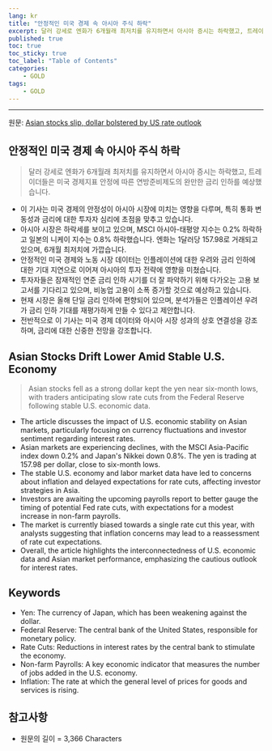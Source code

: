 ```yaml
---
lang: kr
title: "안정적인 미국 경제 속 아시아 주식 하락"
excerpt: 달러 강세로 엔화가 6개월래 최저치를 유지하면서 아시아 증시는 하락했고, 트레이더들은 미국 경제지표 안정에 따른 연방준비제도의 완만한 금리 인하를 예상했습니다.
published: true
toc: true
toc_sticky: true
toc_label: "Table of Contents"
categories:
    - GOLD
tags:
    - GOLD
---
```


---

  원문: [Asian stocks slip, dollar bolstered by US rate outlook](https://www.investing.com/news/economy-news/asian-stocks-slip-dollar-bolstered-by-us-rate-outlook-3801776)

## 안정적인 미국 경제 속 아시아 주식 하락

> 달러 강세로 엔화가 6개월래 최저치를 유지하면서 아시아 증시는 하락했고, 트레이더들은 미국 경제지표 안정에 따른 연방준비제도의 완만한 금리 인하를 예상했습니다.


- 이 기사는 미국 경제의 안정성이 아시아 시장에 미치는 영향을 다루며, 특히 통화 변동성과 금리에 대한 투자자 심리에 초점을 맞추고 있습니다.
- 아시아 시장은 하락세를 보이고 있으며, MSCI 아시아-태평양 지수는 0.2% 하락하고 일본의 니케이 지수는 0.8% 하락했습니다. 엔화는 1달러당 157.98로 거래되고 있으며, 6개월 최저치에 가깝습니다.
- 안정적인 미국 경제와 노동 시장 데이터는 인플레이션에 대한 우려와 금리 인하에 대한 기대 지연으로 이어져 아시아의 투자 전략에 영향을 미쳤습니다.
- 투자자들은 잠재적인 연준 금리 인하 시기를 더 잘 파악하기 위해 다가오는 고용 보고서를 기다리고 있으며, 비농업 고용이 소폭 증가할 것으로 예상하고 있습니다.
- 현재 시장은 올해 단일 금리 인하에 편향되어 있으며, 분석가들은 인플레이션 우려가 금리 인하 기대를 재평가하게 만들 수 있다고 제안합니다.
- 전반적으로 이 기사는 미국 경제 데이터와 아시아 시장 성과의 상호 연결성을 강조하며, 금리에 대한 신중한 전망을 강조합니다.

## Asian Stocks Drift Lower Amid Stable U.S. Economy

> Asian stocks fell as a strong dollar kept the yen near six-month lows, with traders anticipating slow rate cuts from the Federal Reserve following stable U.S. economic data.


- The article discusses the impact of U.S. economic stability on Asian markets, particularly focusing on currency fluctuations and investor sentiment regarding interest rates.
- Asian markets are experiencing declines, with the MSCI Asia-Pacific index down 0.2% and Japan's Nikkei down 0.8%. The yen is trading at 157.98 per dollar, close to six-month lows.
- The stable U.S. economy and labor market data have led to concerns about inflation and delayed expectations for rate cuts, affecting investor strategies in Asia.
- Investors are awaiting the upcoming payrolls report to better gauge the timing of potential Fed rate cuts, with expectations for a modest increase in non-farm payrolls.
- The market is currently biased towards a single rate cut this year, with analysts suggesting that inflation concerns may lead to a reassessment of rate cut expectations.
- Overall, the article highlights the interconnectedness of U.S. economic data and Asian market performance, emphasizing the cautious outlook for interest rates.

## Keywords

- Yen: The currency of Japan, which has been weakening against the dollar.
- Federal Reserve: The central bank of the United States, responsible for monetary policy.
- Rate Cuts: Reductions in interest rates by the central bank to stimulate the economy.
- Non-farm Payrolls: A key economic indicator that measures the number of jobs added in the U.S. economy.
- Inflation: The rate at which the general level of prices for goods and services is rising.

## 참고사항

- 원문의 길이 = 3,366 Characters

